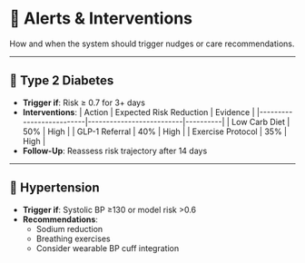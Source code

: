 # 🚨 Alerts & Interventions

How and when the system should trigger nudges or care recommendations.

---

## 🔺 Type 2 Diabetes

- **Trigger if**: Risk ≥ 0.7 for 3+ days
- **Interventions**:
  | Action                    | Expected Risk Reduction | Evidence |
  |--------------------------|--------------------------|----------|
  | Low Carb Diet            | 50%                      | High     |
  | GLP-1 Referral            | 40%                      | High     |
  | Exercise Protocol         | 35%                      | High     |
- **Follow-Up**: Reassess risk trajectory after 14 days

---

## 🔺 Hypertension

- **Trigger if**: Systolic BP ≥130 or model risk >0.6
- **Recommendations**:
  - Sodium reduction
  - Breathing exercises
  - Consider wearable BP cuff integration
